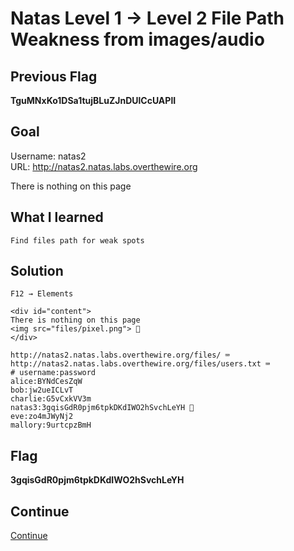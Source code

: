# Natas Level 1 → Level 2 File Path Weakness from images/audio

## Previous Flag
<b>TguMNxKo1DSa1tujBLuZJnDUlCcUAPlI</b>

## Goal
Username: natas2<br>
URL: http://natas2.natas.labs.overthewire.org<br>

There is nothing on this page 

## What I learned
```
Find files path for weak spots
```

## Solution
```
F12 → Elements

<div id="content">
There is nothing on this page
<img src="files/pixel.png"> 👀
</div>

http://natas2.natas.labs.overthewire.org/files/ ⌨️
http://natas2.natas.labs.overthewire.org/files/users.txt ⌨️
# username:password
alice:BYNdCesZqW
bob:jw2ueICLvT
charlie:G5vCxkVV3m
natas3:3gqisGdR0pjm6tpkDKdIWO2hSvchLeYH 🔐
eve:zo4mJWyNj2
mallory:9urtcpzBmH
```

## Flag
<b>3gqisGdR0pjm6tpkDKdIWO2hSvchLeYH</b>

## Continue
[Continue](/overthewire/Natas0203.md)